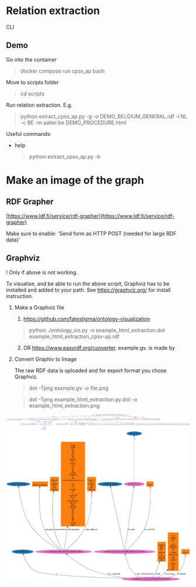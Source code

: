 # Relation extraction

CLI

## Demo

Go into the container
> docker compose run cpsv_ap bash

Move to scripts folder
> cd scripts

Run relation extraction. E.g.
> python extract_cpsv_ap.py -g -o DEMO_BELGIUM_GENERAL.rdf -l NL -c BE -m aalter.be DEMO_PROCEDURE.html

Useful commands:

- help
  > python extract_cpsv_ap.py -h

# Make an image of the graph

## RDF Grapher

[https://www.ldf.fi/service/rdf-grapher](https://www.ldf.fi/service/rdf-grapher)

Make sure to enable: 'Send form as HTTP POST (needed for large RDF data)'

## Graphviz

! Only if above is not working.

To visualise, and be able to run the above scrpit, Graphviz has to be installed and added to your path.
See https://graphviz.org/ for install instruction.

1. Make a Graphviz file

    1. https://github.com/fatestigma/ontology-visualization
   > python ./ontology_viz.py -o example_html_extraction.dot example_html_extraction_cpsv-ap.rdf
    <!-- -O ontology.ttl -->
    2. OR https://www.easyrdf.org/converter. example.gv. is made by

2. Convert Graphiv to Image

   The raw RDF data is uploaded and for export format you chose Graphviz.

   > dot -Tpng example.gv -o file.png

   > dot -Tpng example_html_extraction.py.dot -o example_html_extraction.png

![Example CPSV-AP Graph](EXAMPLES/file.png)
![Example CPSV-AP Graph](EXAMPLES/example_html_extraction.png)


